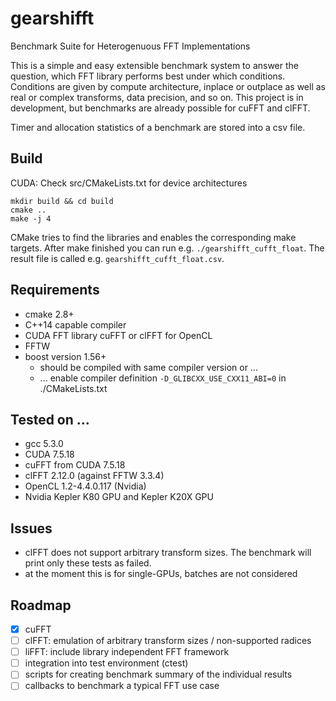 # gearshifft
Benchmark Suite for Heterogenuous FFT Implementations

This is a simple and easy extensible benchmark system to answer the question, which FFT library performs best under which conditions.
Conditions are given by compute architecture, inplace or outplace as well as real or complex transforms, data precision, and so on.
This project is in development, but benchmarks are already possible for cuFFT and clFFT.

Timer and allocation statistics of a benchmark are stored into a csv file.

## Build
CUDA: Check src/CMakeLists.txt for device architectures
```
mkdir build && cd build
cmake ..
make -j 4
```
CMake tries to find the libraries and enables the corresponding make targets.
After make finished you can run e.g. `./gearshifft_cufft_float`.
The result file is called e.g. `gearshifft_cufft_float.csv`.

## Requirements
- cmake 2.8+
- C++14 capable compiler
- CUDA FFT library cuFFT or clFFT for OpenCL
- FFTW
- boost version 1.56+
  - should be compiled with same compiler version or ...
  - ... enable compiler definition `-D_GLIBCXX_USE_CXX11_ABI=0` in ./CMakeLists.txt

## Tested on ...
- gcc 5.3.0
- CUDA 7.5.18
- cuFFT from CUDA 7.5.18
- clFFT 2.12.0 (against FFTW 3.3.4)
- OpenCL 1.2-4.4.0.117 (Nvidia)
- Nvidia Kepler K80 GPU and Kepler K20X GPU

## Issues
- clFFT does not support arbitrary transform sizes. The benchmark will print only these tests as failed.
- at the moment this is for single-GPUs, batches are not considered

## Roadmap
- [x] cuFFT
- [ ] clFFT: emulation of arbitrary transform sizes / non-supported radices
- [ ] liFFT: include library independent FFT framework
- [ ] integration into test environment (ctest)
- [ ] scripts for creating benchmark summary of the individual results
- [ ] callbacks to benchmark a typical FFT use case
